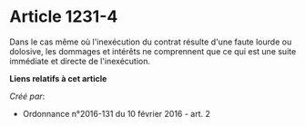 # Article 1231-4

Dans le cas même où l'inexécution du contrat résulte d'une faute lourde ou dolosive, les dommages et intérêts ne comprennent
que ce qui est une suite immédiate et directe de l'inexécution.

**Liens relatifs à cet article**

_Créé par_:

  - Ordonnance n°2016-131 du 10 février 2016 - art. 2
